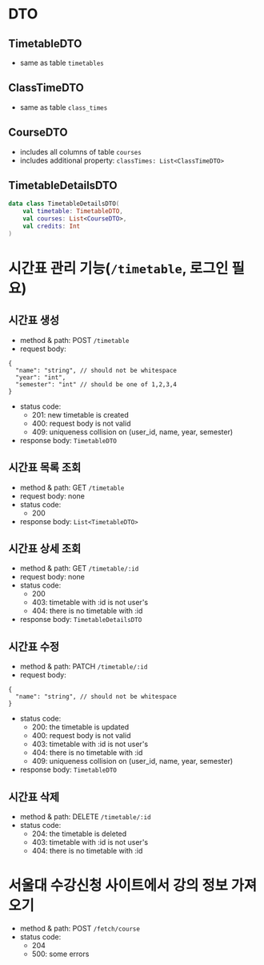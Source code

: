 # DTO

## TimetableDTO

- same as table `timetables`

## ClassTimeDTO

- same as table `class_times`

## CourseDTO

- includes all columns of table `courses`
- includes additional property: `classTimes: List<ClassTimeDTO>`

## TimetableDetailsDTO

```kotlin
data class TimetableDetailsDTO(
    val timetable: TimetableDTO,
    val courses: List<CourseDTO>,
    val credits: Int
)
```

# 시간표 관리 기능(`/timetable`, 로그인 필요)

## 시간표 생성

- method & path: POST `/timetable`
- request body:
```json5
{
  "name": "string", // should not be whitespace
  "year": "int",
  "semester": "int" // should be one of 1,2,3,4
}
```
- status code:
  - 201: new timetable is created
  - 400: request body is not valid
  - 409: uniqueness collision on (user_id, name, year, semester)
- response body: `TimetableDTO`

## 시간표 목록 조회

- method & path: GET `/timetable`
- request body: none
- status code:
    - 200
- response body: `List<TimetableDTO>`

## 시간표 상세 조회

- method & path: GET `/timetable/:id`
- request body: none
- status code:
    - 200
    - 403: timetable with :id is not user's
    - 404: there is no timetable with :id
- response body: `TimetableDetailsDTO`

## 시간표 수정

- method & path: PATCH `/timetable/:id`
- request body:
```json5
{
  "name": "string", // should not be whitespace
}
```
- status code:
    - 200: the timetable is updated
    - 400: request body is not valid
    - 403: timetable with :id is not user's
    - 404: there is no timetable with :id
    - 409: uniqueness collision on (user_id, name, year, semester)
- response body: `TimetableDTO`

## 시간표 삭제

- method & path: DELETE `/timetable/:id`
- status code:
    - 204: the timetable is deleted
    - 403: timetable with :id is not user's
    - 404: there is no timetable with :id

# 서울대 수강신청 사이트에서 강의 정보 가져오기

- method & path: POST `/fetch/course`
- status code:
    - 204
    - 500: some errors
